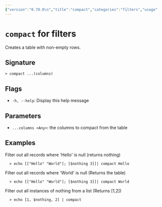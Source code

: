 ```yaml
---
{"version":"0.70.0\n","title":"compact","categories":"filters","usage":"Creates a table with non-empty rows.\n"}
---
```

<!-- THIS FILE IS GENERATED BY update_book_commands.cjs USING NUSHELL'S HELP COMMANDS.
REFRAIN FROM EDITING IT MANUALLY.-->
# <code>compact</code> for filters

<div class='command-title'>Creates a table with non-empty rows.</div>

## Signature

```> compact ...(columns)```

## Flags

 * ```-h, --help```: Display this help message
## Parameters

 * ```...columns <Any>```: the columns to compact from the table
## Examples

  Filter out all records where 'Hello' is null (returns nothing)
```shell
  > echo [["Hello" "World"]; [$nothing 3]]| compact Hello
```
  Filter out all records where 'World' is null (Returns the table)
```shell
  > echo [["Hello" "World"]; [$nothing 3]]| compact World
```
  Filter out all instances of nothing from a list (Returns [1,2])
```shell
  > echo [1, $nothing, 2] | compact
```


